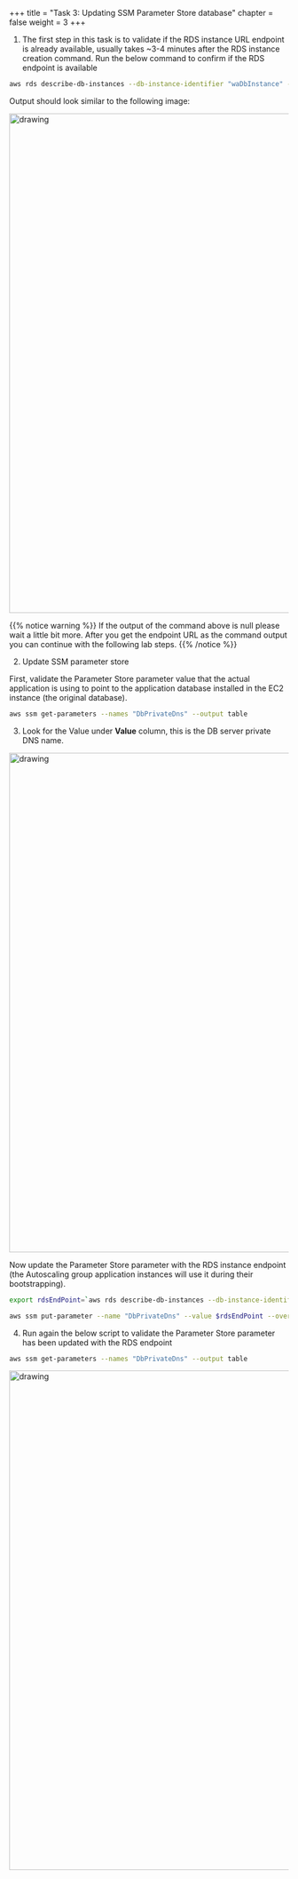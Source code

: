 +++ 
title = "Task 3: Updating SSM Parameter Store database"
chapter = false 
weight = 3 
+++

1. The first step in this task is to validate if the RDS instance URL endpoint is already available, usually takes ~3-4 minutes after the RDS instance creation command. Run the below command to confirm if the RDS endpoint is available

```sh
aws rds describe-db-instances --db-instance-identifier "waDbInstance" --query 'DBInstances[*].Endpoint.Address' --output text --region us-west-2
```
Output should look similar to the following image: 

<img src="../images/rds-end.png" alt="drawing" width="900"/>

{{% notice warning %}}
If the output of the command above is null please wait a little bit more. After you get the endpoint URL as the command output you can continue with the following lab steps.
{{% /notice %}}


2. Update SSM parameter store

First, validate the Parameter Store parameter value that the actual application is using to point to the application database installed in the EC2 instance (the original database).

```sh
aws ssm get-parameters --names "DbPrivateDns" --output table
```

3. Look for the Value under **Value** column, this is the DB server private DNS name.

<img src="../images/cs5.png" alt="drawing" width="900"/>

Now update the Parameter Store parameter with the RDS instance endpoint (the Autoscaling group application instances will use it during their bootstrapping).

```sh
export rdsEndPoint=`aws rds describe-db-instances --db-instance-identifier "waDbInstance" --query 'DBInstances[*].Endpoint.Address' --output text --region us-west-2` && echo rdsEndPoint=$rdsEndPoint >> ~/.bashrc

aws ssm put-parameter --name "DbPrivateDns" --value $rdsEndPoint --overwrite
```

4. Run again the below script to validate the Parameter Store parameter has been updated with the RDS endpoint

```sh
aws ssm get-parameters --names "DbPrivateDns" --output table
```

<img src="../images/cs6.png" alt="drawing" width="900"/>